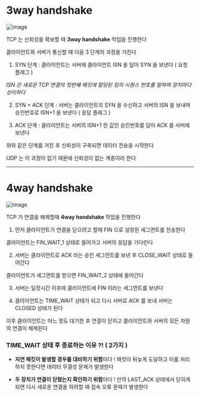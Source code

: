 # 3way handshake

![image](https://postfiles.pstatic.net/20110805_24/twers_1312510723790XRXhf_JPEG/tcp_3_way_hand_shake.jpg?type=w2)

TCP 는 신뢰성을 확보할 때 **3way handshake** 작업을 진행한다

클라이언트와 서버가 통신할 때 다음 3 단계의 과정을 거친다

1. SYN 단계 : 클라이언트는 서버에 클라이언트 ISN 을 담아 SYN 을 보낸다 ( 요청 플래그 )

_ISN 은 새로운 TCP 연결의 첫번째 패킷에 할당된 임의 시퀀스 번호를 말하며 장치마다 상이하다_

2. SYN + ACK 단계 : 서버는 클라이언트의 SYN 을 수신하고 서버의 ISN 을 보내며 승인번호로 ISN+1 을 보낸다 ( 응답 플래그 )

3. ACK 단계 : 클라이언트는 서버의 ISN+1 한 값인 승인번호를 담아 ACK 를 서버에 보낸다

위와 같은 단계를 거친 후 신뢰성이 구축되면 데이터 전송을 시작한다

UDP 는 이 과정이 없기 때문에 신뢰성이 없는 계층이라 한다

---

# 4way handshake

![image](https://postfiles.pstatic.net/20110805_100/twers_13125107241707F4z1_JPEG/tcp_4_way_hand_shake.jpg?type=w2)

TCP 가 연결을 해제할때 **4way handshake** 작업을 진행한다

1. 먼저 클라이언트가 연결을 닫으려고 할때 FIN 으로 설정된 세그먼트를 전송한다

클라이언트는 FIN_WAIT_1 상태로 들어가고 서버의 응답을 기다린다

2. 서버는 클라이언트로 ACK 라는 승인 세그먼트를 보낸 후 CLOSE_WAIT 상태로 들어간다

클라이언트가 세그먼트를 받으면 FIN_WAIT_2 상태에 들어간다

3. 서버는 일정시간 이후에 클라이언트에 FIN 이라는 세그먼트를 보낸다

4. 클라이언트는 TIME_WAIT 상태가 되고 다시 서버로 ACK 를 보내 서버는 CLOSED 상태가 된다

이후 클라이언트는 어느 정도 대기한 후 연결이 닫히고 클라이언트와 서버의 모든 자원의 연결이 해제된다

### TIME_WAIT 상태 후 종료하는 이유 ?! ( 2가지 )

- **지연 패킷이 발생할 경우를 대비하기 위함**이다 !
  패킷이 뒤늦게 도달하고 이를 처리하지 못한다면 데이터 무결성 문제가 발생한다

- **두 장치가 연결이 닫혔는지 확인하기 위함**이다 !
  만약 LAST_ACK 상태에서 닫히게 되면 다시 새로운 연결을 하려할 때 접속 오류 문제가 발생한다
